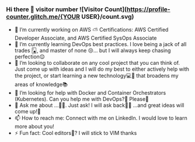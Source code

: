 ### Hi there 👋 visitor number ![Visitor Count](https://profile-counter.glitch.me/{YOUR USER}/count.svg)

- 🔭 I’m currently working on AWS ⛅️ Certifications: AWS Certified Developer Associate, and AWS Certified SysOps Associate
- 🌱 I’m currently learning DevOps best practices. I love being a jack of all trades 🂫, and master of none 😒... but I will always keep chasing perfection😌
- 👯 I’m looking to collaborate on any cool project that you can think of. Just come up with ideas and I will do my best to either actively help with the project, or start learning a new technology💻🔧 that broadens my areas of knowledge📚
- 🤔 I’m looking for help with Docker and Container Orchestrators (Kubernetes). Can you help me with DevOps?🙏 Please🥺
- 💬 Ask me about ...🤷🏻. Just ask! I will ask back💆‍♂️ ...and great ideas will come up!🧠
- 📫 How to reach me: Connect with me on LinkedIn. I would love to learn more about you!
- ⚡ Fun fact: Cool editors🤔? I will stick to VIM thanks

